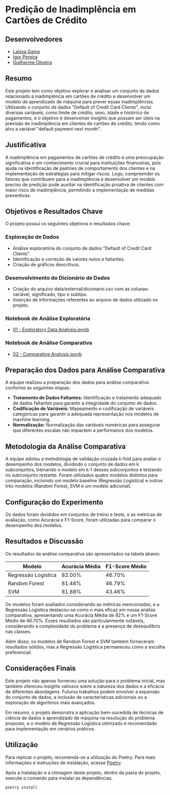 # Predição de Inadimplência em Cartões de Crédito


## Desenvolvedores
- [Laissa Gama](https://github.com/laissaGmA)
- [Igor Pereira](https://github.com/IgorPrGv2)
- [Guilherme Oliveira](https://github.com/oliveiraggui)


## Resumo
Este projeto tem como objetivo explorar e analisar um conjunto de dados relacionado à inadimplência em cartões de crédito e desenvolver um modelo de aprendizado de máquina para prever essas inadimplências. Utilizando o conjunto de dados "Default of Credit Card Clients", inclui diversas variáveis, como limite de crédito, sexo, idade e histórico de pagamentos, e o objetivo é desenvolver insights que possam ser úteis na previsão de inadimplência em clientes de cartões de crédito, tendo como alvo a variável "default payment next month".

## Justificativa
A inadimplência em pagamentos de cartões de crédito é uma preocupação significativa e um conhecimento crucial para instituições financeiras, pois ajuda na identificação de padrões de comportamento dos clientes e na implementação de estratégias para mitigar riscos. Logo, compreender os fatores que contribuem para a inadimplência e desenvolver um modelo preciso de predição pode auxiliar na identificação proativa de clientes com maior risco de inadimplência, permitindo a implementação de medidas preventivas.

## Objetivos e Resultados Chave
O projeto possui os seguintes objetivos e resultados chave:

### Exploração de Dados
- Análise exploratória do conjunto de dados "Default of Credit Card Clients".
- Identificação e correção de valores nulos e faltantes.
- Criação de gráficos descritivos.

### Desenvolvimento do Dicionário de Dados
- Criação do arquivo data/external/dicionario.csv com as colunas: variável, significado, tipo e subtipo.
- Inserção de informações referentes ao arquivo de dados utilizado no projeto.

### Notebook de Análise Exploratória
- [01 - Exploratory Data Analysis.ipynb](https://github.com/atlantico-academy/equipe-05/blob/master/notebooks/01-exploratory_data_analysis.ipynb)

### Notebook de Análise Comparativa
- [02 - Comparative Analysis.ipynb](https://github.com/atlantico-academy/equipe-05/blob/master/notebooks/02-comparative_analysis.ipynb) 

## Preparação dos Dados para Análise Comparativa
A equipe realizou a preparação dos dados para análise comparativa conforme as seguintes etapas:

- **Tratamento de Dados Faltantes:** Identificação e tratamento adequado de dados faltantes para garantir a integridade do conjunto de dados.
- **Codificação de Variáveis:** Mapeamento e codificação de variáveis categóricas para garantir a adequada representação nos modelos de machine learning.
- **Normalização:** Normalização das variáveis numéricas para assegurar que diferentes escalas não impactem a performance dos modelos.


## Metodologia da Análise Comparativa
A equipe adotou a metodologia de validação cruzada k-fold para avaliar o desempenho dos modelos, dividindo o conjunto de dados em k subconjuntos, treinando o modelo em k-1 desses subconjuntos e testando no subconjunto restante. Foram utilizados quatro modelos distintos para comparação, incluindo um modelo baseline (Regressão Logística) e outros três modelos (Random Forest, SVM e um modelo adicional).


## Configuração do Experimento
Os dados foram divididos em conjuntos de treino e teste, e as métricas de avaliação, como Acurácia e F1-Score, foram utilizadas para comparar o desempenho dos modelos.


## Resultados e Discussão
Os resultados da análise comparativa são apresentados na tabela abaixo:

| Modelo               | Acurácia Média | F1-Score Médio |
|----------------------|----------------|----------------|
| Regressão Logística   | 82.00%         | 46.70%         |
| Random Forest        | 81.48%         | 46.79%         |
| SVM                  | 81.88%         | 43.46%         |

Os modelos foram avaliados considerando as métricas mencionadas, e a Regressão Logística destacou-se como o mais eficaz em nossa análise comparativa, apresentando uma Acurácia Média de 82% e um F1-Score Médio de 46.70%. Esses resultados são particularmente notáveis, considerando a complexidade do problema e a presença de desequilíbrio nas classes.

Além disso, os modelos de Random Forest e SVM também forneceram resultados sólidos, mas a Regressão Logística permaneceu como a escolha preferencial.


## Considerações Finais
Este projeto não apenas forneceu uma solução para o problema inicial, mas também ofereceu insights valiosos sobre a natureza dos dados e a eficácia de diferentes abordagens. Futuros trabalhos podem envolver a expansão do conjunto de dados, a inclusão de características adicionais ou a exploração de algoritmos mais avançados.

Em resumo, o projeto demonstra a aplicação bem-sucedida de técnicas de ciência de dados e aprendizado de máquina na resolução do problema proposto, e o modelo de Regressão Logística otimizado é recomendado para implementação em cenários práticos.

## Utilização
Para replicar o projeto, recomenda-se a utilização do Poetry. Para mais informações e instruções de instalação, acesse [Poetry](https://python-poetry.org/).

Após a instalação e a clonagem deste projeto, dentro da pasta do projeto, execute o comando para instalar as dependências.

```bash
poetry install


